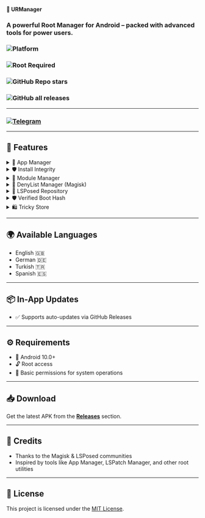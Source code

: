 #### 🔧 URManager  
### A powerful Root Manager for Android – packed with advanced tools for power users.

### ![Platform](https://img.shields.io/badge/platform-Android-green?style=flat-square)
### ![Root Required](https://img.shields.io/badge/root-required-red?style=flat-square)
### ![GitHub Repo stars](https://img.shields.io/github/stars/Escape000-bit/urmanager?style=flat-square)
### ![GitHub all releases](https://img.shields.io/github/downloads/Escape000-bit/urmanager/total?style=flat-square)

---

### [![Telegram](https://img.shields.io/badge/Telegram-Join%20Chat-blue?style=flat&logo=telegram)](https://t.me/c/2665137590/1)

---

## 🚀 Features

<details>
  <summary>📱 App Manager</summary>

- 📦 Uninstall apps  
- 🧹 Clear app data  
- 🚀 Convert apps to system apps

</details>

<details>
  <summary>🛡️ Install Integrity</summary>

- 📦 Automatically download and install all required modules  
- 🚫 Automatically add required apps and processes to the Magisk DenyList  
- 🔐 Set the **Verified Boot Hash** if not already set  
- 💾 Check if the `/data` partition is encrypted – if so, spoof the encryption status  
- 📁 Copy **verified keybox** and **PIF files** (if available)
  
</details>

<details>
  <summary>🧩 Module Manager</summary>

- 🗂️ View installed modules  
- ✅ Enable/disable modules  
- ⬆️ Update modules  
- 🗑️ Delete modules  
- 🔄 Run actions with multi-selection support
- Flash modules (multiple allowed)

</details>

<details>
  <summary>🚫 DenyList Manager (Magisk)</summary>

- ➕ Add or remove apps/processes from Magisk DenyList  

</details>

<details>
  <summary>🧬 LSPosed Repository</summary>

- 🔍 Browse LSPosed modules  
- 📥 Download and install mods

</details>

<details>
  <summary>🛡️ Verified Boot Hash</summary>

- 📍 If your device lacks a verified boot hash, you can set it manually 

</details>

</details>

<details>
  <summary>🛍️ Tricky Store</summary>

- 🎯 Add or remove apps from the spoofed target list  

</details>

---

## 🌍 Available Languages
- English 🇬🇧  
- German 🇩🇪  
- Turkish 🇹🇷  
- Spanish 🇪🇸  

---

## 📦 In-App Updates
- ✅ Supports auto-updates via GitHub Releases

---


## ⚙️ Requirements
- 📱 Android 10.0+  
- 🔓 Root access  
- 🔧 Basic permissions for system operations

---

## 📥 Download

Get the latest APK from the [**Releases**](https://github.com/Escape000-bit/URManager/releases) section.

---

## 🙏 Credits
- Thanks to the Magisk & LSPosed communities  
- Inspired by tools like App Manager, LSPatch Manager, and other root utilities

---

## 📜 License
This project is licensed under the [MIT License](LICENSE).

